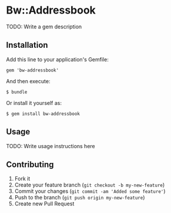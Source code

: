 # Bw::Addressbook

TODO: Write a gem description

## Installation

Add this line to your application's Gemfile:

    gem 'bw-addressbook'

And then execute:

    $ bundle

Or install it yourself as:

    $ gem install bw-addressbook

## Usage

TODO: Write usage instructions here

## Contributing

1. Fork it
2. Create your feature branch (`git checkout -b my-new-feature`)
3. Commit your changes (`git commit -am 'Added some feature'`)
4. Push to the branch (`git push origin my-new-feature`)
5. Create new Pull Request
